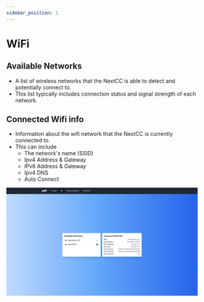 ```yaml
---
sidebar_position: 1
---
```


# WiFi

## Available Networks

- A list of wireless networks that the NextCC is able to detect and potentially connect to.
- This list typically includes connection status and signal strength of each network.

## Connected Wifi info

- Information about the wifi network that the NextCC is currently connected to. 
- This can include 
    - The network's name (SSID)
    - Ipv4 Address & Gateway
    - IPv6 Address & Gateway
    - Ipv4 DNS
    - Auto Connect

![Wifi](img/wifi.png)
